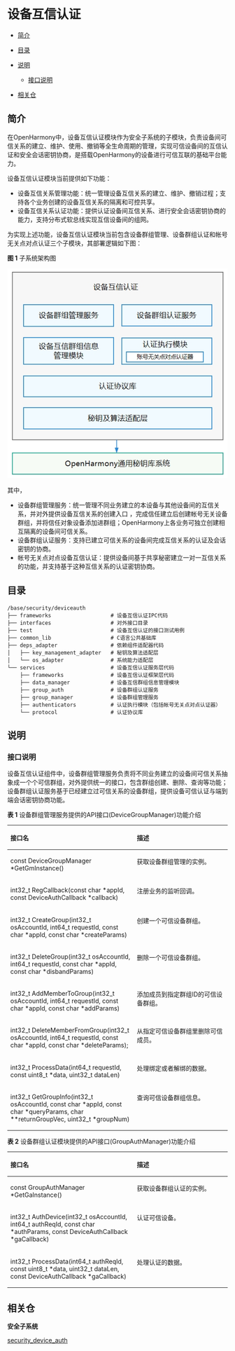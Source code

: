 # 设备互信认证<a name="ZH-CN_TOPIC_0000001150002727"></a>

-   [简介](#section11660541593)
-   [目录](#section161941989596)
-   [说明](#section1312121216216)
    -   [接口说明](#section1551164914237)

-   [相关仓](#section1371113476307)

## 简介<a name="section11660541593"></a>

在OpenHarmony中，设备互信认证模块作为安全子系统的子模块，负责设备间可信关系的建立、维护、使用、撤销等全生命周期的管理，实现可信设备间的互信认证和安全会话密钥协商，是搭载OpenHarmony的设备进行可信互联的基础平台能力。

设备互信认证模块当前提供如下功能：

-   设备互信关系管理功能：统一管理设备互信关系的建立、维护、撤销过程；支持各个业务创建的设备互信关系的隔离和可控共享。
-   设备互信关系认证功能：提供认证设备间互信关系、进行安全会话密钥协商的能力，支持分布式软总线实现互信设备间的组网。

为实现上述功能，设备互信认证模块当前包含设备群组管理、设备群组认证和帐号无关点对点认证三个子模块，其部署逻辑如下图：

**图 1**  子系统架构图<a name="fig4460722185514"></a>  


![](figures/zh-cn_deviceauth_architecture.png)

其中，

-   设备群组管理服务：统一管理不同业务建立的本设备与其他设备间的互信关系，并对外提供设备互信关系的创建入口 ，完成信任建立后创建帐号无关设备群组，并将信任对象设备添加进群组；OpenHarmony上各业务可独立创建相互隔离的设备间可信关系。
-   设备群组认证服务：支持已建立可信关系的设备间完成互信关系的认证及会话密钥的协商。
-   帐号无关点对点设备互信认证：提供设备间基于共享秘密建立一对一互信关系的功能，并支持基于这种互信关系的认证密钥协商。

## 目录<a name="section161941989596"></a>

```
/base/security/deviceauth
├── frameworks                   # 设备互信认证IPC代码
├── interfaces                   # 对外接口目录
├── test                         # 设备互信认证的接口测试用例
├── common_lib                   # C语言公共基础库
├── deps_adapter                 # 依赖组件适配器代码
│   ├── key_management_adapter   # 秘钥及算法适配层
│   └── os_adapter               # 系统能力适配层
└── services                     # 设备互信认证服务层代码
    ├── frameworks               # 设备互信认证框架层代码
    ├── data_manager             # 设备互信群组信息管理模块
    ├── group_auth               # 设备群组认证服务
    ├── group_manager            # 设备群组管理服务
    ├── authenticators           # 认证执行模块（包括帐号无关点对点认证器）
    └── protocol                 # 认证协议库
```

## 说明<a name="section1312121216216"></a>

### 接口说明<a name="section1551164914237"></a>

设备互信认证组件中，设备群组管理服务负责将不同业务建立的设备间可信关系抽象成一个个可信群组，对外提供统一的接口，包含群组创建、删除、查询等功能；设备群组认证服务基于已经建立过可信关系的设备群组，提供设备可信认证与端到端会话密钥协商功能。

**表 1**  设备群组管理服务提供的API接口\(DeviceGroupManager\)功能介绍

<a name="table1731550155318"></a>
<table><thead align="left"><tr id="row4419501537"><th class="cellrowborder" valign="top" width="57.38999999999999%" id="mcps1.2.3.1.1"><p id="p54150165315"><a name="p54150165315"></a><a name="p54150165315"></a>接口名</p>
</th>
<th class="cellrowborder" valign="top" width="42.61%" id="mcps1.2.3.1.2"><p id="p941150145313"><a name="p941150145313"></a><a name="p941150145313"></a>描述</p>
</th>
</tr>
</thead>
<tbody><tr id="row34145016535"><td class="cellrowborder" valign="top" width="57.38999999999999%" headers="mcps1.2.3.1.1 "><p id="p1487722894416"><a name="p1487722894416"></a><a name="p1487722894416"></a>const DeviceGroupManager *GetGmInstance()</p>
</td>
<td class="cellrowborder" valign="top" width="42.61%" headers="mcps1.2.3.1.2 "><p id="p13562171015712"><a name="p13562171015712"></a><a name="p13562171015712"></a>获取设备群组管理的实例。</p>
</td>
</tr>
<tr id="row1027292610453"><td class="cellrowborder" valign="top" width="57.38999999999999%" headers="mcps1.2.3.1.1 "><p id="p1227312634518"><a name="p1227312634518"></a><a name="p1227312634518"></a>int32_t RegCallback(const char *appId, const DeviceAuthCallback *callback)</p>
</td>
<td class="cellrowborder" valign="top" width="42.61%" headers="mcps1.2.3.1.2 "><p id="p7488141134613"><a name="p7488141134613"></a><a name="p7488141134613"></a>注册业务的监听回调。</p>
</td>
</tr>
<tr id="row1746172917474"><td class="cellrowborder" valign="top" width="57.38999999999999%" headers="mcps1.2.3.1.1 "><p id="p9758144610285"><a name="p9758144610285"></a><a name="p9758144610285"></a>int32_t CreateGroup(int32_t osAccountId, int64_t requestId, const char *appId, const char *createParams)</p>
</td>
<td class="cellrowborder" valign="top" width="42.61%" headers="mcps1.2.3.1.2 "><p id="p2431455765"><a name="p2431455765"></a><a name="p2431455765"></a>创建一个可信设备群组。</p>
</td>
</tr>
<tr id="row10992232154714"><td class="cellrowborder" valign="top" width="57.38999999999999%" headers="mcps1.2.3.1.1 "><p id="p1310363994713"><a name="p1310363994713"></a><a name="p1310363994713"></a>int32_t DeleteGroup(int32_t osAccountId, int64_t requestId, const char *appId, const char *disbandParams)</p>
</td>
<td class="cellrowborder" valign="top" width="42.61%" headers="mcps1.2.3.1.2 "><p id="p126575774517"><a name="p126575774517"></a><a name="p126575774517"></a>删除一个可信设备群组。</p>
</td>
</tr>
<tr id="row1440154863415"><td class="cellrowborder" valign="top" width="57.38999999999999%" headers="mcps1.2.3.1.1 "><p id="p19702122715481"><a name="p19702122715481"></a><a name="p19702122715481"></a>int32_t AddMemberToGroup(int32_t osAccountId, int64_t requestId, const char *appId, const char *addParams)</p>
</td>
<td class="cellrowborder" valign="top" width="42.61%" headers="mcps1.2.3.1.2 "><p id="p240224817343"><a name="p240224817343"></a><a name="p240224817343"></a>添加成员到指定群组ID的可信设备群组。</p>
</td>
</tr>
<tr id="row495164812345"><td class="cellrowborder" valign="top" width="57.38999999999999%" headers="mcps1.2.3.1.1 "><p id="p1872417515488"><a name="p1872417515488"></a><a name="p1872417515488"></a>int32_t DeleteMemberFromGroup(int32_t osAccountId, int64_t requestId, const char *appId, const char *deleteParams);</p>
</td>
<td class="cellrowborder" valign="top" width="42.61%" headers="mcps1.2.3.1.2 "><p id="p1995144893411"><a name="p1995144893411"></a><a name="p1995144893411"></a>从指定可信设备群组里删除可信成员。</p>
</td>
</tr>
<tr id="row4107114933418"><td class="cellrowborder" valign="top" width="57.38999999999999%" headers="mcps1.2.3.1.1 "><p id="p794617473016"><a name="p794617473016"></a><a name="p794617473016"></a>int32_t ProcessData(int64_t requestId, const uint8_t *data, uint32_t dataLen)</p>
</td>
<td class="cellrowborder" valign="top" width="42.61%" headers="mcps1.2.3.1.2 "><p id="p11107849113418"><a name="p11107849113418"></a><a name="p11107849113418"></a>处理绑定或者解绑的数据。</p>
</td>
</tr>
<tr id="row3270349193419"><td class="cellrowborder" valign="top" width="57.38999999999999%" headers="mcps1.2.3.1.1 "><p id="p179130216514"><a name="p179130216514"></a><a name="p179130216514"></a>int32_t GetGroupInfo(int32_t osAccountId, const char *appId, const char *queryParams, char **returnGroupVec, uint32_t *groupNum)</p>
</td>
<td class="cellrowborder" valign="top" width="42.61%" headers="mcps1.2.3.1.2 "><p id="p12701049183411"><a name="p12701049183411"></a><a name="p12701049183411"></a>查询可信设备群组信息。</p>
</td>
</tr>
</tbody>
</table>

**表 2**  设备群组认证模块提供的API接口\(GroupAuthManager\)功能介绍

<a name="table12330133114308"></a>
<table><thead align="left"><tr id="row15330631193013"><th class="cellrowborder" valign="top" width="57.38999999999999%" id="mcps1.2.3.1.1"><p id="p73319319302"><a name="p73319319302"></a><a name="p73319319302"></a>接口名</p>
</th>
<th class="cellrowborder" valign="top" width="42.61%" id="mcps1.2.3.1.2"><p id="p133312317305"><a name="p133312317305"></a><a name="p133312317305"></a>描述</p>
</th>
</tr>
</thead>
<tbody><tr id="row15331183193010"><td class="cellrowborder" valign="top" width="57.38999999999999%" headers="mcps1.2.3.1.1 "><p id="p19743328133620"><a name="p19743328133620"></a><a name="p19743328133620"></a>const GroupAuthManager *GetGaInstance()</p>
</td>
<td class="cellrowborder" valign="top" width="42.61%" headers="mcps1.2.3.1.2 "><p id="p16742028153611"><a name="p16742028153611"></a><a name="p16742028153611"></a>获取设备群组认证的实例。</p>
</td>
</tr>
<tr id="row7331133163017"><td class="cellrowborder" valign="top" width="57.38999999999999%" headers="mcps1.2.3.1.1 "><p id="p118111117133514"><a name="p118111117133514"></a><a name="p118111117133514"></a>int32_t AuthDevice(int32_t osAccountId, int64_t authReqId, const char *authParams, const DeviceAuthCallback *gaCallback)</p>
</td>
<td class="cellrowborder" valign="top" width="42.61%" headers="mcps1.2.3.1.2 "><p id="p151481335193817"><a name="p151481335193817"></a><a name="p151481335193817"></a>认证可信设备。</p>
</td>
</tr>
<tr id="row633283153012"><td class="cellrowborder" valign="top" width="57.38999999999999%" headers="mcps1.2.3.1.1 "><p id="p12534111115352"><a name="p12534111115352"></a><a name="p12534111115352"></a>int32_t ProcessData(int64_t authReqId, const uint8_t *data, uint32_t dataLen, const DeviceAuthCallback *gaCallback)</p>
</td>
<td class="cellrowborder" valign="top" width="42.61%" headers="mcps1.2.3.1.2 "><p id="p1633173173012"><a name="p1633173173012"></a><a name="p1633173173012"></a>处理认证的数据。</p>
</td>
</tr>
</tbody>
</table>

## 相关仓<a name="section1371113476307"></a>

**安全子系统**

[security\_device\_auth](https://gitee.com/openharmony/security_device_auth)
